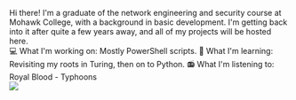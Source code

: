 Hi there! I'm a graduate of the network engineering and security course at Mohawk College, with a background in basic development. I'm getting back into it after quite a few years away, and all of my projects will be hosted here.
<br>
:computer: What I'm working on: Mostly PowerShell scripts.
:book: What I'm learning: Revisiting my roots in Turing, then on to Python.
:radio: What I'm listening to: Royal Blood - Typhoons
<br>
<a href="#">
  <img align="center" src="https://github-readme-stats.vercel.app/api/top-langs/?username=Gediren&layout=compact&count_private=true" />
</a>
